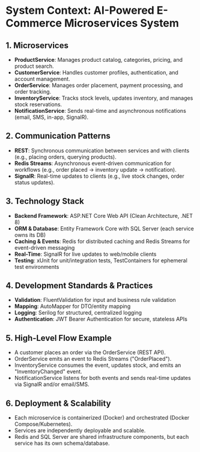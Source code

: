# System Context: AI-Powered E-Commerce Microservices System

## 1. Microservices
- **ProductService**: Manages product catalog, categories, pricing, and product search.
- **CustomerService**: Handles customer profiles, authentication, and account management.
- **OrderService**: Manages order placement, payment processing, and order tracking.
- **InventoryService**: Tracks stock levels, updates inventory, and manages stock reservations.
- **NotificationService**: Sends real-time and asynchronous notifications (email, SMS, in-app, SignalR).

## 2. Communication Patterns
- **REST**: Synchronous communication between services and with clients (e.g., placing orders, querying products).
- **Redis Streams**: Asynchronous event-driven communication for workflows (e.g., order placed → inventory update → notification).
- **SignalR**: Real-time updates to clients (e.g., live stock changes, order status updates).

## 3. Technology Stack
- **Backend Framework**: ASP.NET Core Web API (Clean Architecture, .NET 8)
- **ORM & Database**: Entity Framework Core with SQL Server (each service owns its DB)
- **Caching & Events**: Redis for distributed caching and Redis Streams for event-driven messaging
- **Real-Time**: SignalR for live updates to web/mobile clients
- **Testing**: xUnit for unit/integration tests, TestContainers for ephemeral test environments

## 4. Development Standards & Practices
- **Validation**: FluentValidation for input and business rule validation
- **Mapping**: AutoMapper for DTO/entity mapping
- **Logging**: Serilog for structured, centralized logging
- **Authentication**: JWT Bearer Authentication for secure, stateless APIs

## 5. High-Level Flow Example
- A customer places an order via the OrderService (REST API).
- OrderService emits an event to Redis Streams ("OrderPlaced").
- InventoryService consumes the event, updates stock, and emits an "InventoryChanged" event.
- NotificationService listens for both events and sends real-time updates via SignalR and/or email/SMS.

## 6. Deployment & Scalability
- Each microservice is containerized (Docker) and orchestrated (Docker Compose/Kubernetes).
- Services are independently deployable and scalable.
- Redis and SQL Server are shared infrastructure components, but each service has its own schema/database.
